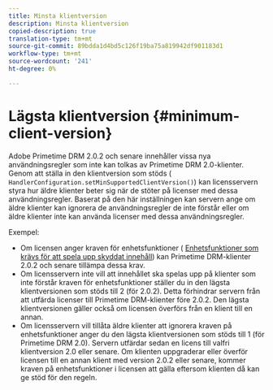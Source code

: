 ```yaml
---
title: Minsta klientversion
description: Minsta klientversion
copied-description: true
translation-type: tm+mt
source-git-commit: 89bdda1d4bd5c126f19ba75a819942df901183d1
workflow-type: tm+mt
source-wordcount: '241'
ht-degree: 0%

---
```



# Lägsta klientversion {#minimum-client-version}

Adobe Primetime DRM 2.0.2 och senare innehåller vissa nya användningsregler som inte kan tolkas av Primetime DRM 2.0-klienter. Genom att ställa in den klientversion som stöds ( `HandlerConfiguration.setMinSupportedClientVersion()`) kan licensservern styra hur äldre klienter beter sig när de stöter på licenser med dessa användningsregler. Baserat på den här inställningen kan servern ange om äldre klienter kan ignorera de användningsregler de inte förstår eller om äldre klienter inte kan använda licenser med dessa användningsregler.

Exempel:

* Om licensen anger kraven för enhetsfunktioner ( [Enhetsfunktioner som krävs för att spela upp skyddat innehåll](../../../protecting-content/introduction/usage-rules/runtime-application-restrictions/device-capabilities.md)) kan Primetime DRM-klienter 2.0.2 och senare tillämpa dessa krav.
* Om licensservern inte vill att innehållet ska spelas upp på klienter som inte förstår kraven för enhetsfunktioner ställer du in den lägsta klientversionen som stöds till 2 (för 2.0.2). Detta förhindrar servern från att utfärda licenser till Primetime DRM-klienter före 2.0.2. Den lägsta klientversionen gäller också om licensen överförs från en klient till en annan.
* Om licensservern vill tillåta äldre klienter att ignorera kraven på enhetsfunktioner anger du den lägsta klientversionen som stöds till 1 (för Primetime DRM 2.0). Servern utfärdar sedan en licens till valfri klientversion 2.0 eller senare. Om klienten uppgraderar eller överför licensen till en annan klient med version 2.0.2 eller senare, kommer kraven på enhetsfunktioner i licensen att gälla eftersom klienten då kan ge stöd för den regeln.

